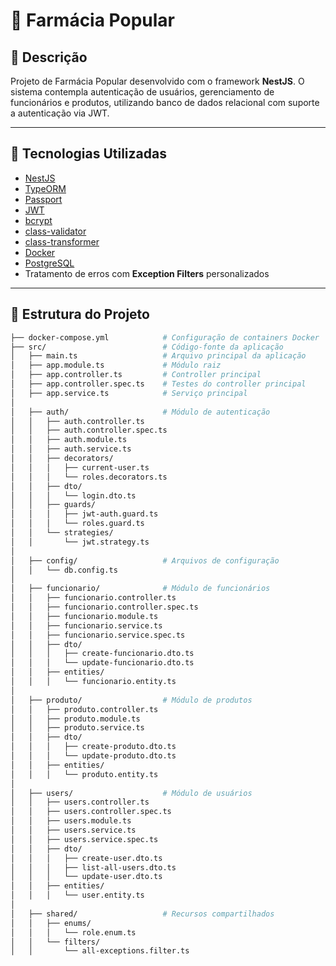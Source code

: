 # 💊 Farmácia Popular

## 📝 Descrição

Projeto de Farmácia Popular desenvolvido com o framework **NestJS**. O sistema contempla autenticação de usuários, gerenciamento de funcionários e produtos, utilizando banco de dados relacional com suporte a autenticação via JWT.

---

## 🚀 Tecnologias Utilizadas

- [NestJS](https://nestjs.com/)
- [TypeORM](https://typeorm.io/)
- [Passport](http://www.passportjs.org/)
- [JWT](https://jwt.io/)
- [bcrypt](https://github.com/kelektiv/node.bcrypt.js/)
- [class-validator](https://github.com/typestack/class-validator)
- [class-transformer](https://github.com/typestack/class-transformer)
- [Docker](https://www.docker.com/)
- [PostgreSQL](https://www.postgresql.org/)
- Tratamento de erros com **Exception Filters** personalizados

---

## 📁 Estrutura do Projeto

```bash
├── docker-compose.yml            # Configuração de containers Docker
├── src/                          # Código-fonte da aplicação
│   ├── main.ts                   # Arquivo principal da aplicação
│   ├── app.module.ts             # Módulo raiz
│   ├── app.controller.ts         # Controller principal
│   ├── app.controller.spec.ts    # Testes do controller principal
│   ├── app.service.ts            # Serviço principal
│
│   ├── auth/                     # Módulo de autenticação
│   │   ├── auth.controller.ts
│   │   ├── auth.controller.spec.ts
│   │   ├── auth.module.ts
│   │   ├── auth.service.ts
│   │   ├── decorators/
│   │   │   ├── current-user.ts
│   │   │   └── roles.decorators.ts
│   │   ├── dto/
│   │   │   └── login.dto.ts
│   │   ├── guards/
│   │   │   ├── jwt-auth.guard.ts
│   │   │   └── roles.guard.ts
│   │   └── strategies/
│   │       └── jwt.strategy.ts
│
│   ├── config/                   # Arquivos de configuração
│   │   └── db.config.ts
│
│   ├── funcionario/              # Módulo de funcionários
│   │   ├── funcionario.controller.ts
│   │   ├── funcionario.controller.spec.ts
│   │   ├── funcionario.module.ts
│   │   ├── funcionario.service.ts
│   │   ├── funcionario.service.spec.ts
│   │   ├── dto/
│   │   │   ├── create-funcionario.dto.ts
│   │   │   └── update-funcionario.dto.ts
│   │   ├── entities/
│   │   │   └── funcionario.entity.ts
│
│   ├── produto/                  # Módulo de produtos
│   │   ├── produto.controller.ts
│   │   ├── produto.module.ts
│   │   ├── produto.service.ts
│   │   ├── dto/
│   │   │   ├── create-produto.dto.ts
│   │   │   └── update-produto.dto.ts
│   │   ├── entities/
│   │   │   └── produto.entity.ts
│
│   ├── users/                    # Módulo de usuários
│   │   ├── users.controller.ts
│   │   ├── users.controller.spec.ts
│   │   ├── users.module.ts
│   │   ├── users.service.ts
│   │   ├── users.service.spec.ts
│   │   ├── dto/
│   │   │   ├── create-user.dto.ts
│   │   │   ├── list-all-users.dto.ts
│   │   │   └── update-user.dto.ts
│   │   ├── entities/
│   │   │   └── user.entity.ts
│
│   ├── shared/                   # Recursos compartilhados
│   │   ├── enums/
│   │   │   └── role.enum.ts
│   │   └── filters/
│   │       └── all-exceptions.filter.ts
```
